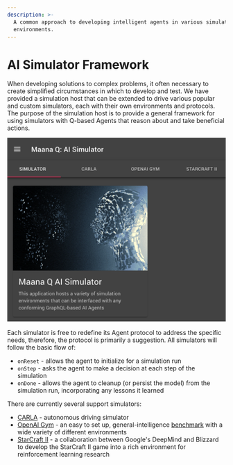```yaml
---
description: >-
  A common approach to developing intelligent agents in various simulated
  environments.
---
```


# AI Simulator Framework

When developing solutions to complex problems, it often necessary to create simplified circumstances in which to develop and test.  We have provided a simulation host that can be extended to drive various popular and custom simulators, each with their own environments and protocols.  The purpose of the simulation host is to provide a general framework for using simulators with Q-based Agents that reason about and take beneficial actions.

![](../../../.gitbook/assets/ai-simulator.png)

Each simulator is free to redefine its Agent protocol to address the specific needs, therefore, the protocol is primarily a suggestion.  All simulators will follow the basic flow of:

* `onReset` - allows the agent to initialize for a simulation run
* `onStep` - asks the agent to make a decision at each step of the simulation
* `onDone` - allows the agent to cleanup \(or persist the model\) from the simulation run, incorporating any lessons it learned

There are currently several support simulators:

* [CARLA](simulators/carla.md) - autonomous driving simulator
* [OpenAI Gym](simulators/openai-gym/) - an easy to set up, general-intelligence [benchmark](https://en.wikipedia.org/wiki/Benchmark_%28computing%29) with a wide variety of different environments
* [StarCraft II](simulators/starcraft-ii.md) - a collaboration between Google's DeepMind and Blizzard to develop the StarCraft II game into a rich environment for reinforcement learning research

